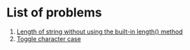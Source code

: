 # List of problems

1. [Length of string without using the built-in length() method](https://github.com/TheParthMaru/Problem-Solving-Mastery/blob/main/06.%20Strings/Test%20cases%20and%20solution/string-01.md)
2. [Toggle character case](https://github.com/TheParthMaru/Problem-Solving-Mastery/blob/main/06.%20Strings/Test%20cases%20and%20solution/string-02.md)
